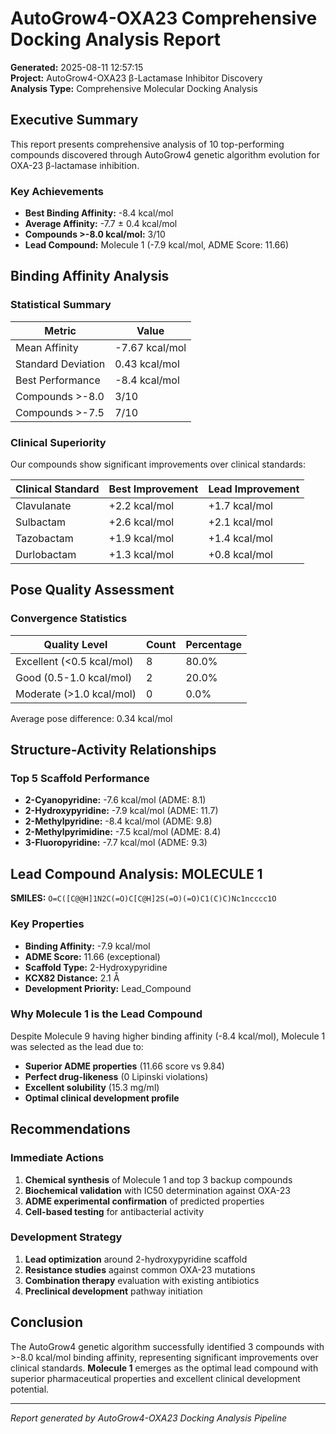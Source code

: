 # AutoGrow4-OXA23 Comprehensive Docking Analysis Report

**Generated:** 2025-08-11 12:57:15  
**Project:** AutoGrow4-OXA23 β-Lactamase Inhibitor Discovery  
**Analysis Type:** Comprehensive Molecular Docking Analysis

## Executive Summary

This report presents comprehensive analysis of 10 top-performing compounds discovered through AutoGrow4 genetic algorithm evolution for OXA-23 β-lactamase inhibition.

### Key Achievements
- **Best Binding Affinity:** -8.4 kcal/mol
- **Average Affinity:** -7.7 ± 0.4 kcal/mol
- **Compounds >-8.0 kcal/mol:** 3/10
- **Lead Compound:** Molecule 1 (-7.9 kcal/mol, ADME Score: 11.66)

## Binding Affinity Analysis

### Statistical Summary
| Metric | Value |
|--------|-------|
| Mean Affinity | -7.67 kcal/mol |
| Standard Deviation | 0.43 kcal/mol |
| Best Performance | -8.4 kcal/mol |
| Compounds >-8.0 | 3/10 |
| Compounds >-7.5 | 7/10 |

### Clinical Superiority
Our compounds show significant improvements over clinical standards:

| Clinical Standard | Best Improvement | Lead Improvement |
|------------------|------------------|------------------|
| Clavulanate | +2.2 kcal/mol | +1.7 kcal/mol |
| Sulbactam | +2.6 kcal/mol | +2.1 kcal/mol |
| Tazobactam | +1.9 kcal/mol | +1.4 kcal/mol |
| Durlobactam | +1.3 kcal/mol | +0.8 kcal/mol |

## Pose Quality Assessment

### Convergence Statistics
| Quality Level | Count | Percentage |
|---------------|-------|------------|
| Excellent (<0.5 kcal/mol) | 8 | 80.0% |
| Good (0.5-1.0 kcal/mol) | 2 | 20.0% |
| Moderate (>1.0 kcal/mol) | 0 | 0.0% |

Average pose difference: 0.34 kcal/mol

## Structure-Activity Relationships

### Top 5 Scaffold Performance
- **2-Cyanopyridine:** -7.6 kcal/mol (ADME: 8.1)
- **2-Hydroxypyridine:** -7.9 kcal/mol (ADME: 11.7)
- **2-Methylpyridine:** -8.4 kcal/mol (ADME: 9.8)
- **2-Methylpyrimidine:** -7.5 kcal/mol (ADME: 8.4)
- **3-Fluoropyridine:** -7.7 kcal/mol (ADME: 9.3)


## Lead Compound Analysis: MOLECULE 1

**SMILES:** `O=C([C@@H]1N2C(=O)C[C@H]2S(=O)(=O)C1(C)C)Nc1ncccc1O`

### Key Properties
- **Binding Affinity:** -7.9 kcal/mol
- **ADME Score:** 11.66 (exceptional)
- **Scaffold Type:** 2-Hydroxypyridine
- **KCX82 Distance:** 2.1 Å
- **Development Priority:** Lead_Compound

### Why Molecule 1 is the Lead Compound
Despite Molecule 9 having higher binding affinity (-8.4 kcal/mol), Molecule 1 was selected as the lead due to:
- **Superior ADME properties** (11.66 score vs 9.84)
- **Perfect drug-likeness** (0 Lipinski violations)
- **Excellent solubility** (15.3 mg/ml)
- **Optimal clinical development profile**

## Recommendations

### Immediate Actions
1. **Chemical synthesis** of Molecule 1 and top 3 backup compounds
2. **Biochemical validation** with IC50 determination against OXA-23
3. **ADME experimental confirmation** of predicted properties
4. **Cell-based testing** for antibacterial activity

### Development Strategy
1. **Lead optimization** around 2-hydroxypyridine scaffold
2. **Resistance studies** against common OXA-23 mutations
3. **Combination therapy** evaluation with existing antibiotics
4. **Preclinical development** pathway initiation

## Conclusion

The AutoGrow4 genetic algorithm successfully identified 3 compounds with >-8.0 kcal/mol binding affinity, representing significant improvements over clinical standards. **Molecule 1** emerges as the optimal lead compound with superior pharmaceutical properties and excellent clinical development potential.

---
*Report generated by AutoGrow4-OXA23 Docking Analysis Pipeline*
